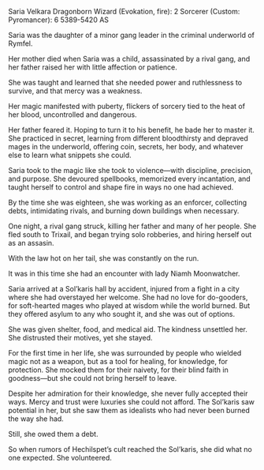 Saria Velkara
Dragonborn
Wizard (Evokation, fire): 2
Sorcerer (Custom: Pyromancer): 6
5389-5420 AS

Saria was the daughter of a minor gang leader in the criminal underworld of Rymfel.

Her mother died when Saria was a child, assassinated by a rival gang, and her father raised her with little affection or patience.

She was taught and learned that she needed power and ruthlessness to survive, and that mercy was a weakness. 

Her magic manifested with puberty, flickers of sorcery tied to the heat of her blood, uncontrolled and dangerous. 

Her father feared it. Hoping to turn it to his benefit, he bade her to master it. She practiced in secret, learning from different bloodthirsty and depraved mages in the underworld, offering coin, secrets, her body, and whatever else to learn what snippets she could.

Saria took to the magic like she took to violence—with discipline, precision, and purpose. She devoured spellbooks, memorized every incantation, and taught herself to control and shape fire in ways no one had achieved.

By the time she was eighteen, she was working as an enforcer, collecting debts, intimidating rivals, and burning down buildings when necessary. 

One night, a rival gang struck, killing her father and many of her people. She fled south to Trixail, and began trying solo robberies, and hiring herself out as an assasin.

With the law hot on her tail, she was constantly on the run.

It was in this time she had an encounter with lady Niamh Moonwatcher.

Saria arrived at a Sol’karis hall by accident, injured from a fight in a city where she had overstayed her welcome. She had no love for do-gooders, for soft-hearted mages who played at wisdom while the world burned. But they offered asylum to any who sought it, and she was out of options.

She was given shelter, food, and medical aid. The kindness unsettled her. She distrusted their motives, yet she stayed.

For the first time in her life, she was surrounded by people who wielded magic not as a weapon, but as a tool for healing, for knowledge, for protection. She mocked them for their naivety, for their blind faith in goodness—but she could not bring herself to leave.

Despite her admiration for their knowledge, she never fully accepted their ways. Mercy and trust were luxuries she could not afford. The Sol’karis saw potential in her, but she saw them as idealists who had never been burned the way she had.

Still, she owed them a debt.

So when rumors of Hechilspet’s cult reached the Sol’karis, she did what no one expected. She volunteered.